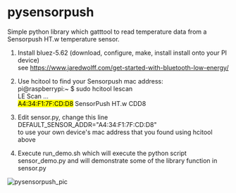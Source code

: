 # pysensorpush

Simple python library which gatttool to read temperature data from a Sensorpush HT.w temperature sensor.


1. Install bluez-5.62 (download, configure, make, install install onto your PI device)<br>
see https://www.jaredwolff.com/get-started-with-bluetooth-low-energy/<br>

2. Use hcitool to find your Sensorpush mac address:<br>
pi@raspberrypi:~ $ sudo hcitool lescan<br>
LE Scan ...<br>
<mark>A4:34:F1:7F:CD:D8</mark> SensorPush HT.w CDD8<br>

3. Edit sensor.py, change this line<br>
DEFAULT_SENSOR_ADDR="A4:34:F1:7F:CD:D8"<br>
to use your own device's mac address that you found using hcitool above<br>

4. Execute run_demo.sh which will execute the python script sensor_demo.py and will demonstrate some of the library function in sensor.py

![pysensorpush_pic](https://user-images.githubusercontent.com/5443337/143657088-2a6d5793-24d3-4408-9d07-30b3f3f04577.jpg)
